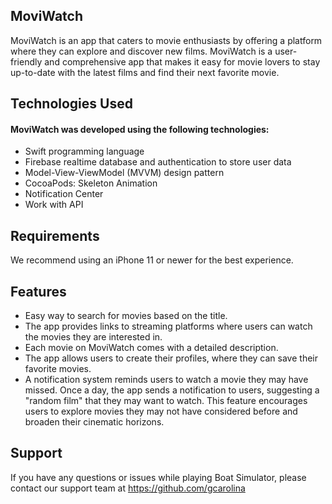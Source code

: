 ## MoviWatch
MoviWatch is an app that caters to movie enthusiasts by offering a platform where they can explore and discover new films. MoviWatch is a user-friendly and comprehensive app that makes it easy for movie lovers to stay up-to-date with the latest films and find their next favorite movie.

## Technologies Used
#### MoviWatch was developed using the following technologies:
- Swift programming language
- Firebase realtime database and authentication to store user data
- Model-View-ViewModel (MVVM) design pattern
- CocoaPods: Skeleton Animation
- Notification Center
- Work with API

## Requirements
We recommend using an iPhone 11 or newer for the best experience.

## Features
- Easy way to search for movies based on the title.
- The app provides links to streaming platforms where users can watch the movies they are interested in.
- Each movie on MoviWatch comes with a detailed description.
- The app allows users to create their profiles, where they can save their favorite movies.
- A notification system reminds users to watch a movie they may have missed. Once a day, the app sends a notification to users, suggesting a "random film" that they may want to watch. This feature encourages users to explore movies they may not have considered before and broaden their cinematic horizons.

## Support
If you have any questions or issues while playing Boat Simulator, please contact our support team at https://github.com/gcarolina
